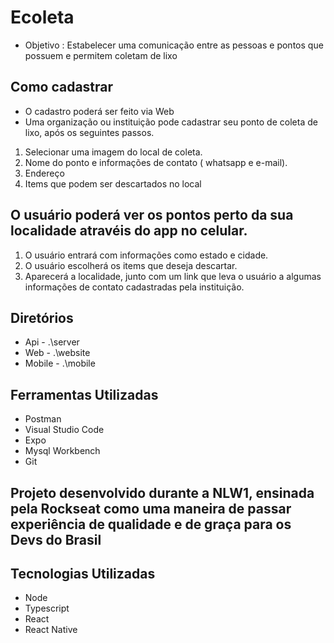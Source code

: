  # Ecoleta 
 - Objetivo : Estabelecer uma comunicação entre as pessoas e pontos que possuem e permitem coletam de lixo
 
 ## Como cadastrar 
 - O cadastro poderá ser feito via Web 
 - Uma organização ou instituição pode cadastrar seu ponto de coleta de lixo, após os seguintes passos.
  1. Selecionar uma imagem do local de coleta.
  2. Nome do ponto e informações de contato ( whatsapp e e-mail).
  3. Endereço 
  4. Items que podem ser descartados no local
  
  ## O usuário poderá ver os pontos perto da sua localidade atravéis do app no celular.
   1. O usuário entrará com informações como estado e cidade.
   2. O usuário escolherá os items que deseja descartar.
   3. Aparecerá a localidade, junto com um link que leva o usuário a algumas informações de contato cadastradas pela instituição.
  
  ## Diretórios
  - Api - .\server
  - Web - .\website
  - Mobile - .\mobile
  
  ## Ferramentas Utilizadas
  - Postman 
  - Visual Studio Code
  - Expo
  - Mysql Workbench
  - Git
## Projeto desenvolvido durante a NLW1, ensinada pela Rockseat como uma maneira de passar experiência de qualidade e de graça para os Devs do Brasil

## Tecnologias Utilizadas
- Node
- Typescript
- React
- React Native

